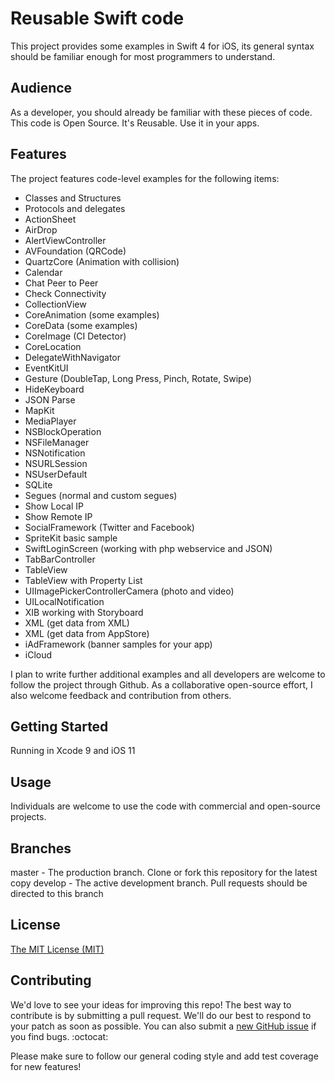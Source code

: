 
Reusable Swift code 
====================

This project provides some examples in Swift 4 for iOS, its general syntax should be familiar enough for most programmers to understand.

Audience
---------------------

As a developer, you should already be familiar with these pieces of code. This code is Open Source. It's Reusable. Use it in your apps.

Features
---------------------

The project features code-level examples for the following items:

+ Classes and Structures
+ Protocols and delegates
+ ActionSheet
+ AirDrop
+ AlertViewController
+ AVFoundation (QRCode)
+ QuartzCore (Animation with collision)
+ Calendar
+ Chat Peer to Peer
+ Check Connectivity
+ CollectionView
+ CoreAnimation (some examples)
+ CoreData (some examples)
+ CoreImage (CI Detector)
+ CoreLocation
+ DelegateWithNavigator
+ EventKitUI
+ Gesture (DoubleTap, Long Press, Pinch, Rotate, Swipe)
+ HideKeyboard
+ JSON Parse
+ MapKit
+ MediaPlayer
+ NSBlockOperation
+ NSFileManager
+ NSNotification
+ NSURLSession
+ NSUserDefault
+ SQLite
+ Segues (normal and custom segues)
+ Show Local IP
+ Show Remote IP
+ SocialFramework (Twitter and Facebook)
+ SpriteKit basic sample
+ SwiftLoginScreen (working with php webservice and JSON)
+ TabBarController
+ TableView
+ TableView with Property List
+ UIImagePickerControllerCamera (photo and video)
+ UILocalNotification
+ XIB working with Storyboard
+ XML (get data from XML)
+ XML (get data from AppStore)
+ iAdFramework (banner samples for your app)
+ iCloud


I plan to write further additional examples and all developers are welcome to follow the project through Github. As a collaborative open-source effort, I also welcome feedback and contribution from others.


Getting Started
---------------------

Running in Xcode 9 and iOS 11


Usage
---------------------

Individuals are welcome to use the code with commercial and open-source projects. 


Branches
---------------------

master - The production branch. Clone or fork this repository for the latest copy
develop - The active development branch. Pull requests should be directed to this branch

License
----

[The MIT License (MIT)](https://github.com/btrn/Swift/blob/master/LICENSE.md)
 
Contributing
----

We'd love to see your ideas for improving this repo! The best way to contribute is by submitting a pull request. We'll do our best to respond to your patch as soon as possible. You can also submit a [new GitHub issue](https://github.com/btrn/Swift/issues/new) if you find bugs. :octocat:

Please make sure to follow our general coding style and add test coverage for new features!
